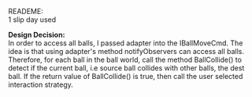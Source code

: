 READEME:<br/>
1 slip day used

<b>Design Decision:</b><br/>
In order to access all balls, I passed adapter into the IBallMoveCmd. The idea is that using adapter's method notifyObservers can access all balls. Therefore, for each ball in the ball world, call the method BallCollide() to detect if the current ball, i.e source ball collides with other balls, the dest ball. If the return value of BallCollide() is true, then call the user selected interaction strategy.

